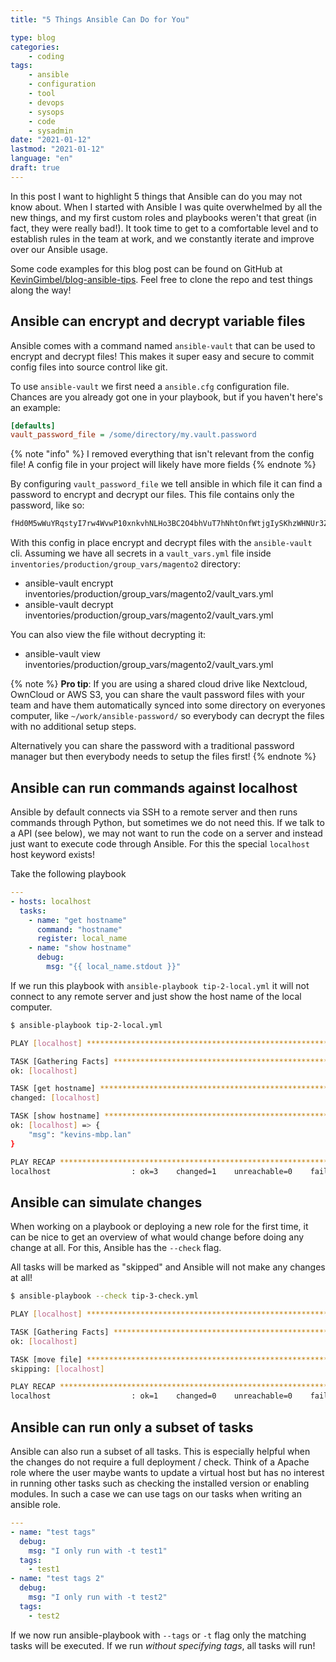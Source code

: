 ```yaml
---
title: "5 Things Ansible Can Do for You"

type: blog
categories:
    - coding
tags:
    - ansible
    - configuration
    - tool
    - devops
    - sysops
    - code
    - sysadmin
date: "2021-01-12"
lastmod: "2021-01-12"
language: "en"
draft: true
---
```


In this post I want to highlight 5 things that Ansible can do you may not know about. When I started with Ansible I was quite overwhelmed by all the new things, and my first custom roles and playbooks weren't that great (in fact, they were really bad!). It took time to get to a comfortable level and to establish rules in the team at work, and we constantly iterate and improve over our Ansible usage.

Some code examples for this blog post can be found on GitHub at [KevinGimbel/blog-ansible-tips](https://github.com/KevinGimbel/blog-ansible-tips). Feel free to clone the repo and test things along the way!

## Ansible can encrypt and decrypt variable files

Ansible comes with a command named `ansible-vault` that can be used to encrypt and decrypt files! This makes it super easy and secure to commit config files into source control like git. 

To use `ansible-vault` we first need a `ansible.cfg` configuration file. Chances are you already got one in your playbook, but if you haven't here's an example:

```ini
[defaults]
vault_password_file = /some/directory/my.vault.password
```

{% note "info" %}
I removed everything that isn't relevant from the config file! A config file in your project will likely have more fields
{% endnote %}

By configuring `vault_password_file` we tell ansible in which file it can find a password to encrypt and decrypt our files. This file contains only the password, like so:

```bash
fHd0M5wWuYRqstyI7rw4WvwP10xnkvhNLHo3BC2O4bhVuT7hNhtOnfWtjgIySKhzWHNUr3Z6Nn9uU93yDbmqymGXFmUkjGhXCBmCc468rwrQsEg2HMt1h0Pmqj5yVTkN
```

With this config in place encrypt and decrypt files with the `ansible-vault` cli. Assuming we have all secrets in a `vault_vars.yml` file inside `inventories/production/group_vars/magento2` directory:

- ansible-vault encrypt inventories/production/group_vars/magento2/vault_vars.yml
- ansible-vault decrypt inventories/production/group_vars/magento2/vault_vars.yml

You can also view the file without decrypting it:

- ansible-vault view inventories/production/group_vars/magento2/vault_vars.yml

{% note %}
**Pro tip**: If you are using a shared cloud drive like Nextcloud, OwnCloud or AWS S3, you can share the vault password files with your team and have them automatically synced into some directory on everyones computer, like `~/work/ansible-password/` so everybody can decrypt the files with no additional setup steps. 

Alternatively you can share the password with a traditional password manager but then everybody needs to setup the files first!
{% endnote %}

## Ansible can run commands against localhost

Ansible by default connects via SSH to a remote server and then runs commands through Python, but sometimes we do not need this. If we talk to a API (see below), we may not want to run the code on a server and instead just want to execute code through Ansible. For this the special `localhost` host keyword exists!

Take the following playbook

```yaml
---
- hosts: localhost
  tasks:
    - name: "get hostname"
      command: "hostname"
      register: local_name
    - name: "show hostname"
      debug:
        msg: "{{ local_name.stdout }}"
```

If we run this playbook with `ansible-playbook tip-2-local.yml` it will not connect to any remote server and just show the host name of the local computer.

```bash
$ ansible-playbook tip-2-local.yml

PLAY [localhost] **************************************************************************************************

TASK [Gathering Facts] ********************************************************************************************
ok: [localhost]

TASK [get hostname] ***********************************************************************************************
changed: [localhost]

TASK [show hostname] **********************************************************************************************
ok: [localhost] => {
    "msg": "kevins-mbp.lan"
}

PLAY RECAP ********************************************************************************************************
localhost                  : ok=3    changed=1    unreachable=0    failed=0    skipped=0    rescued=0    ignored=0   

```

## Ansible can simulate changes

When working on a playbook or deploying a new role for the first time, it can be nice to get an overview of what would change before doing any change at all. For this, Ansible has the `--check` flag.

All tasks will be marked as "skipped" and Ansible will not make any changes at all!

```bash
$ ansible-playbook --check tip-3-check.yml

PLAY [localhost] **************************************************************************************************

TASK [Gathering Facts] ********************************************************************************************
ok: [localhost]

TASK [move file] **************************************************************************************************
skipping: [localhost]

PLAY RECAP ********************************************************************************************************
localhost                  : ok=1    changed=0    unreachable=0    failed=0    skipped=1    rescued=0    ignored=0   

```

## Ansible can run only a subset of tasks

Ansible can also run a subset of all tasks. This is especially helpful when the changes do not require a full deployment / check. Think of a Apache role where the user maybe wants to update a virtual host but has no interest in running other tasks such as checking the installed version or enabling modules. In such a case we can use tags on our tasks when writing an ansible role.

```yaml
---
- name: "test tags"
  debug:
    msg: "I only run with -t test1"
  tags:
    - test1
- name: "test tags 2"
  debug:
    msg: "I only run with -t test2"
  tags:
    - test2
```

If we now run ansible-playbook with `--tags` or `-t` flag only the matching tasks will be executed. If we run _without specifying tags_, all tasks will run!